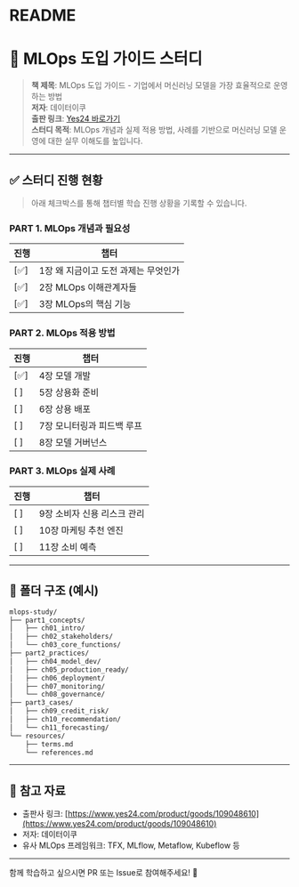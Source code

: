 # README
# 📘 MLOps 도입 가이드 스터디

> **책 제목**: MLOps 도입 가이드 - 기업에서 머신러닝 모델을 가장 효율적으로 운영하는 방법  
> **저자**: 데이터이쿠  
> **출판 링크**: [Yes24 바로가기](https://www.yes24.com/product/goods/109048610)  
> **스터디 목적**: MLOps 개념과 실제 적용 방법, 사례를 기반으로 머신러닝 모델 운영에 대한 실무 이해도를 높입니다.

---

## ✅ 스터디 진행 현황

> 아래 체크박스를 통해 챕터별 학습 진행 상황을 기록할 수 있습니다.

### PART 1. MLOps 개념과 필요성
| 진행 | 챕터 |
|------|-------|
| [✅] | 1장 왜 지금이고 도전 과제는 무엇인가 |
| [✅] | 2장 MLOps 이해관계자들 |
| [✅] | 3장 MLOps의 핵심 기능 |

### PART 2. MLOps 적용 방법
| 진행 | 챕터 |
|------|-------|
| [✅] | 4장 모델 개발 |
| [ ] | 5장 상용화 준비 |
| [ ] | 6장 상용 배포 |
| [ ] | 7장 모니터링과 피드백 루프 |
| [ ] | 8장 모델 거버넌스 |

### PART 3. MLOps 실제 사례
| 진행 | 챕터 |
|------|-------|
| [ ] | 9장 소비자 신용 리스크 관리 |
| [ ] | 10장 마케팅 추천 엔진 |
| [ ] | 11장 소비 예측 |

---

## 📂 폴더 구조 (예시)

```bash
mlops-study/
├── part1_concepts/
│   ├── ch01_intro/
│   ├── ch02_stakeholders/
│   └── ch03_core_functions/
├── part2_practices/
│   ├── ch04_model_dev/
│   ├── ch05_production_ready/
│   ├── ch06_deployment/
│   ├── ch07_monitoring/
│   └── ch08_governance/
├── part3_cases/
│   ├── ch09_credit_risk/
│   ├── ch10_recommendation/
│   └── ch11_forecasting/
└── resources/
    ├── terms.md
    └── references.md
```

---

## 📖 참고 자료

- 출판사 링크: [https://www.yes24.com/product/goods/109048610](https://www.yes24.com/product/goods/109048610)
- 저자: 데이터이쿠
- 유사 MLOps 프레임워크: TFX, MLflow, Metaflow, Kubeflow 등

---

함께 학습하고 싶으시면 PR 또는 Issue로 참여해주세요! 🚀

